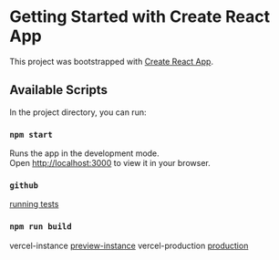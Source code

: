 # Getting Started with Create React App

This project was bootstrapped with [Create React App](https://github.com/facebook/create-react-app).

## Available Scripts

In the project directory, you can run:

### `npm start`

Runs the app in the development mode.\
Open [http://localhost:3000](http://localhost:3000) to view it in your browser.


### `github`
[running tests](https://github.com/qwerewqwerew/react18-2-mangoShop)


### `npm run build`


vercel-instance [preview-instance](https://react18-2-mango-shop-eej786651-qwerewqwerew.vercel.app/)
vercel-production [production](https://react18-2-mango-shop-r1geoc7p2-qwerewqwerew.vercel.app//)